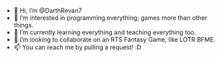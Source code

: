 - 👋 Hi, I’m @DarthRevan7
- 👀 I’m interested in programming everything; games more than other things.
- 🌱 I’m currently learning everything and teaching everything too.
- 💞️ I’m looking to collaborate on an RTS Fantasy Game, like LOTR BFME.
- 📫 You can reach me by pulling a request! :D

<!---
DarthRevan7/DarthRevan7 is a ✨ special ✨ repository because its `README.md` (this file) appears on your GitHub profile.
You can click the Preview link to take a look at your changes.
--->
